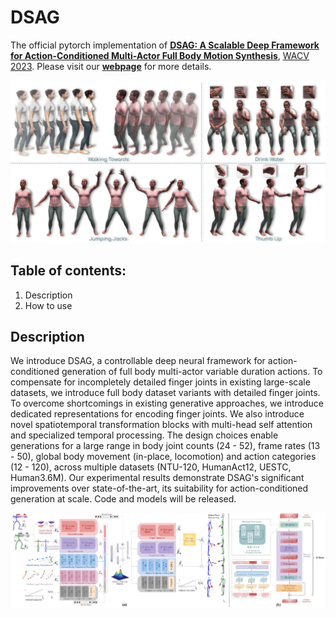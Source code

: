 # DSAG
The official pytorch implementation of [**DSAG: A Scalable Deep Framework for Action-Conditioned Multi-Actor Full Body Motion Synthesis**](https://arxiv.org/abs/2110.11460), [WACV 2023](https://wacv2023.thecvf.com/home).
Please visit our [**webpage**](https://skeleton.iiit.ac.in/dsag) for more details.

<img src = "images/Intro_diagram.jpg" />


## Table of contents:
1. Description
1. How to use

## Description
We introduce DSAG, a controllable deep neural framework for action-conditioned generation of full body multi-actor variable duration actions. To compensate for incompletely detailed finger joints in existing large-scale datasets, we introduce full body dataset variants with detailed finger joints. To overcome  shortcomings in existing generative approaches, we introduce dedicated representations for encoding finger joints. We also introduce novel spatiotemporal transformation blocks with multi-head self attention and specialized temporal processing. The design choices enable generations for a large range in body joint counts (24 - 52), frame rates (13 - 50), global body movement (in-place, locomotion) and action categories (12 - 120), across multiple datasets (NTU-120, HumanAct12, UESTC, Human3.6M).  Our experimental results demonstrate DSAG's significant improvements over state-of-the-art, its suitability for action-conditioned generation at scale. Code and models will be released.

<img src = "images/Architecture_merged.jpg" />
